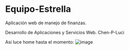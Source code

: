 # Equipo-Estrella
Aplicación web de manejo de finanzas.

Desarrollo de Aplicaciones y Servicios Web.
Chen-P-Luci

Así luce home hasta el momento:
![image](https://github.com/lucidotbat/Equipo-Estrella/assets/98113987/578a1a41-cfea-4e41-af5e-0abb931bd318)


